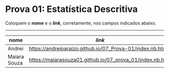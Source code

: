 # Prova 01: Estatística Descritiva

Coloquem o **nome** e o ***link***, corretamente, nos campos indicados abaixo.

---

nome | *link*
---  | ---
Andrei | https://andreiparaizo.github.io/07_Prova-01/index.nb.html
Maiara Souza | https://maiarasouza01.github.io/07_prova_01/index.nb.html